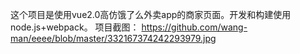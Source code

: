 这个项目是使用vue2.0高仿饿了么外卖app的商家页面。开发和构建使用node.js+webpack。
项目截图：
https://github.com/wang-man/eeee/blob/master/332167374242293979.jpg

